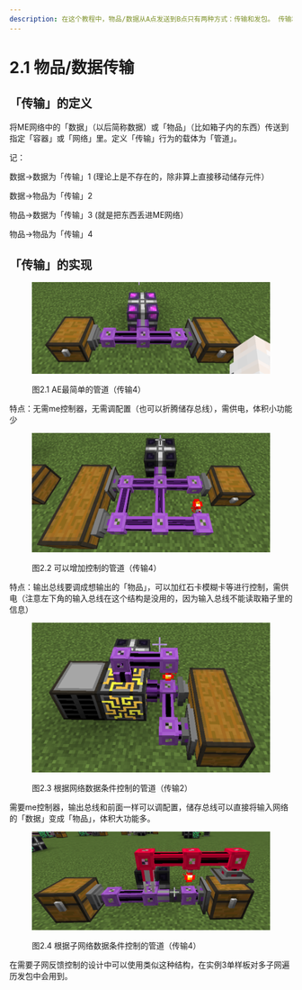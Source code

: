 ```yaml
---
description: 在这个教程中，物品/数据从A点发送到B点只有两种方式：传输和发包。 传输和发包的区别和联系，在发包那一节会介绍。
---
```


# 2.1 物品/数据传输

## 「传输」的定义

将ME网络中的「数据」（以后简称数据）或「物品」（比如箱子内的东西）传送到指定「容器」或「网络」里。定义「传输」行为的载体为「管道」。

记：

数据→数据为「传输」1 (理论上是不存在的，除非算上直接移动储存元件）

数据→物品为「传输」2

物品→数据为「传输」3 (就是把东西丢进ME网络）

物品→物品为「传输」4

## 「传输」的实现

<figure><img src="../.gitbook/assets/image (3) (1).png" alt=""><figcaption><p>图2.1 AE最简单的管道（传输4）</p></figcaption></figure>

特点：无需me控制器，无需调配置（也可以折腾储存总线），需供电，体积小功能少

<figure><img src="../.gitbook/assets/image (5) (1).png" alt=""><figcaption><p>图2.2 可以增加控制的管道（传输4）</p></figcaption></figure>

特点：输出总线要调成想输出的「物品」，可以加红石卡模糊卡等进行控制，需供电（注意左下角的输入总线在这个结构是没用的，因为输入总线不能读取箱子里的信息）

<figure><img src="../.gitbook/assets/image (4).png" alt=""><figcaption><p>图2.3 根据网络数据条件控制的管道（传输2）</p></figcaption></figure>

需要me控制器，输出总线和前面一样可以调配置，储存总线可以直接将输入网络的「数据」变成「物品」，体积大功能多。

<figure><img src="../.gitbook/assets/image (6) (1).png" alt=""><figcaption><p>图2.4 根据子网络数据条件控制的管道（传输4）</p></figcaption></figure>

在需要子网反馈控制的设计中可以使用类似这种结构，在实例3单样板对多子网遍历发包中会用到。
